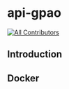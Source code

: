 # api-gpao

[![All Contributors](https://img.shields.io/badge/all_contributors-6-orange.svg?style=flat-square)](#contributors-)

## Introduction

## Docker
